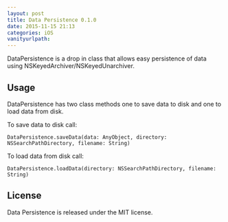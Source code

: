 ```yaml
---
layout: post
title: Data Persistence 0.1.0
date: 2015-11-15 21:13
categories: iOS
vanityurlpath:
---
```

DataPersistence is a drop in class that allows easy persistence of data using NSKeyedArchiver/NSKeyedUnarchiver.

## Usage
DataPersistence has two class methods one to save data to disk and one to load data from disk.

To save data to disk call:

```
DataPersistence.saveData(data: AnyObject, directory: NSSearchPathDirectory, filename: String)
```

To load data from disk call:

```
DataPersistence.loadData(directory: NSSearchPathDirectory, filename: String)
```

## License
Data Persistence is released under the MIT license.
